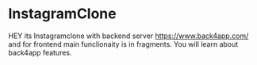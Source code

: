 # InstagramClone
HEY its Instagramclone with backend server https://www.back4app.com/ and for frontend main funclionaity is in fragments.
You will learn about back4app features.
